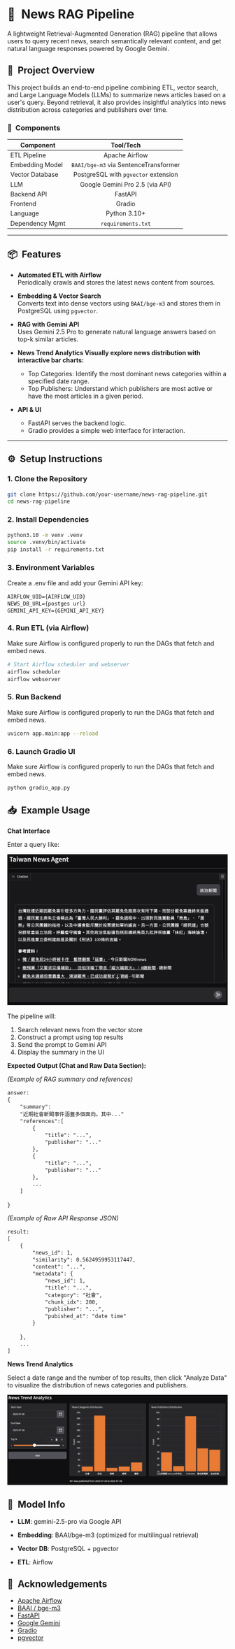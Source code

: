 # 📰 &nbsp;News RAG Pipeline

A lightweight Retrieval-Augmented Generation (RAG) pipeline that allows users to query recent news, search semantically relevant content, and get natural language responses powered by Google Gemini.

## 🚀 &nbsp;Project Overview

This project builds an end-to-end pipeline combining ETL, vector search, and Large Language Models (LLMs) to summarize news articles based on a user's query. Beyond retrieval, it also provides insightful analytics into news distribution across categories and publishers over time.

### 🔧 &nbsp;Components

| Component        | Tool/Tech                         |
|----------------|:---------------------------------:|
| ETL Pipeline     | Apache Airflow                    |
| Embedding Model  | `BAAI/bge-m3` via SentenceTransformer |
| Vector Database  | PostgreSQL with `pgvector` extension |
| LLM              | Google Gemini Pro 2.5 (via API)   |
| Backend API      | FastAPI                          |
| Frontend         | Gradio                           |
| Language         | Python 3.10+                     |
| Dependency Mgmt  | `requirements.txt`               |

---

## 📦 &nbsp;Features

- **Automated ETL with Airflow**  
  Periodically crawls and stores the latest news content from sources.

- **Embedding & Vector Search**  
  Converts text into dense vectors using `BAAI/bge-m3` and stores them in PostgreSQL using `pgvector`.

- **RAG with Gemini API**  
  Uses Gemini 2.5 Pro to generate natural language answers based on top-k similar articles.

- **News Trend Analytics Visually explore news distribution with interactive bar charts:**
  - Top Categories: Identify the most dominant news categories within a specified date range.
  - Top Publishers: Understand which publishers are most active or have the most articles in a given period.

- **API & UI**  
  - FastAPI serves the backend logic.  
  - Gradio provides a simple web interface for interaction.

---

## ⚙️ &nbsp;Setup Instructions

### 1. Clone the Repository

```bash
git clone https://github.com/your-username/news-rag-pipeline.git
cd news-rag-pipeline
```

### 2. Install Dependencies

```bash
python3.10 -m venv .venv
source .venv/bin/activate
pip install -r requirements.txt
```

###  3. Environment Variables

Create a .env file and add your Gemini API key:

```env
AIRFLOW_UID={AIRFLOW_UID}
NEWS_DB_URL={postges url}
GEMINI_API_KEY={GEMINI_API_KEY}
```

### 4. Run ETL (via Airflow)

Make sure Airflow is configured properly to run the DAGs that fetch and embed news.

```bash
# Start Airflow scheduler and webserver
airflow scheduler
airflow webserver
```

### 5. Run Backend

Make sure Airflow is configured properly to run the DAGs that fetch and embed news.

```bash
uvicorn app.main:app --reload
```

### 6. Launch Gradio UI

Make sure Airflow is configured properly to run the DAGs that fetch and embed news.

```bash
python gradio_app.py
```

## 📥 &nbsp;Example Usage

**Chat Interface**

Enter a query like:

![_Example Chatbox Section:_](images/ai_chat_box.png)

The pipeline will:
1.	Search relevant news from the vector store
2.	Construct a prompt using top results
3.	Send the prompt to Gemini API
4.	Display the summary in the UI

**Expected Output (Chat and Raw Data Section):**

_(Example of RAG summary and references)_

```
answer:
{
    "summary":
    "近期社會新聞事件涵蓋多個面向。其中..."
    "references":[
        {
            "title": "...",
            "publisher": "..."
        },
        {
            "title": "...",
            "publisher": "..."
        },
        ...
    ]

}
```
_(Example of Raw API Response JSON)_

```
result:
[
    {
        "news_id": 1,
        "similarity": 0.5624959953117447,
        "content": "...",
        "metadata": {
            "news_id": 1,
            "title": "...",
            "category": "社會",
            "chunk_idx": 200,
            "publisher": "...",
            "pubished_at": "date time"
        }

    },
    ...
]
```

**News Trend Analytics**

Select a date range and the number of top results, then click "Analyze Data" to visualize the distribution of news categories and publishers.

![_Example Screenshot of Analytics Section:_](images/new_analytics_trend.png)


## 🧠 &nbsp;Model Info

- **LLM**: gemini-2.5-pro via Google API

- **Embedding**: BAAI/bge-m3 (optimized for multilingual retrieval)

- **Vector DB**: PostgreSQL + pgvector 

- **ETL**: Airflow

## 🙌 &nbsp;Acknowledgements
- [Apache Airflow](https://airflow.apache.org/)
- [BAAI / bge-m3](https://huggingface.co/BAAI/bge-m3)
- [FastAPI](https://fastapi.tiangolo.com/)
- [Google Gemini](https://ai.google.dev/)
- [Gradio](https://www.gradio.app/)
- [pgvector](https://github.com/pgvector/pgvector)





